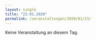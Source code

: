 ```yaml
---
layout: single
title: "23.01.2020"
permalink: /veranstaltungen/2020/01/23/
---
```


Keine Veranstaltung an diesem Tag.
